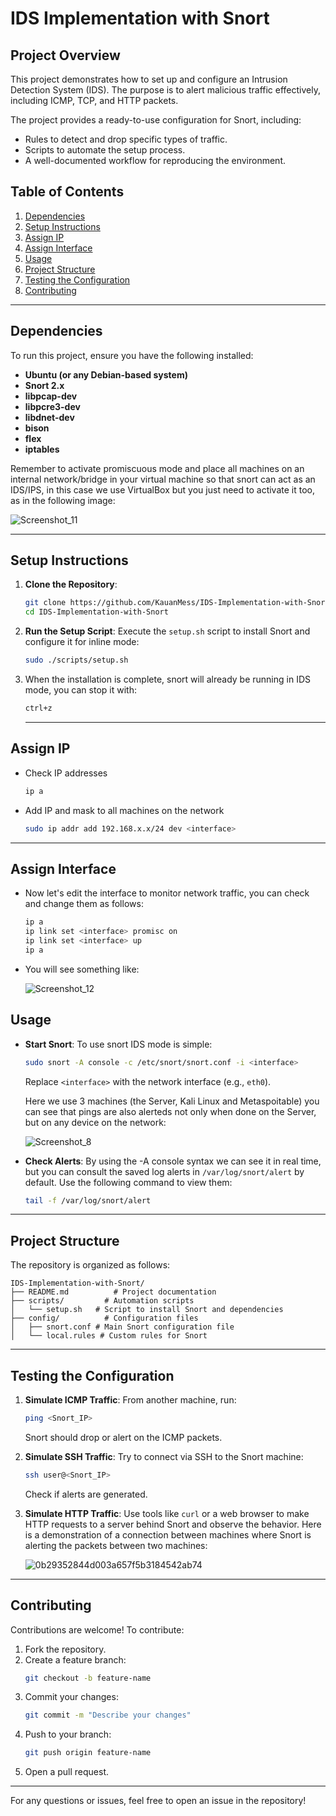 # IDS Implementation with Snort

## Project Overview

This project demonstrates how to set up and configure an Intrusion Detection System (IDS). The purpose is to alert malicious traffic effectively, including ICMP, TCP, and HTTP packets.

The project provides a ready-to-use configuration for Snort, including:

- Rules to detect and drop specific types of traffic.
- Scripts to automate the setup process.
- A well-documented workflow for reproducing the environment.

## Table of Contents

1. [Dependencies](#dependencies)
2. [Setup Instructions](#setup-instructions)
3. [Assign IP](#assign-ip)
4. [Assign Interface](#assign-interface)
5. [Usage](#usage)
6. [Project Structure](#project-structure)
7. [Testing the Configuration](#testing-the-configuration)
8. [Contributing](#contributing)

---

## Dependencies

To run this project, ensure you have the following installed:

- **Ubuntu (or any Debian-based system)**
- **Snort 2.x**
- **libpcap-dev**
- **libpcre3-dev**
- **libdnet-dev**
- **bison**
- **flex**
- **iptables**

Remember to activate promiscuous mode and place all machines on an internal network/bridge in your virtual machine so that snort can act as an IDS/IPS, in this case we use VirtualBox but you just need to activate it too, as in the following image:

![Screenshot_11](https://github.com/user-attachments/assets/4d677551-db38-4cde-9de3-389098a982e4)

---

## Setup Instructions

1. **Clone the Repository**:

   ```bash
   git clone https://github.com/KauanMess/IDS-Implementation-with-Snort.git
   cd IDS-Implementation-with-Snort
   ```

2. **Run the Setup Script**: Execute the `setup.sh` script to install Snort and configure it for inline mode:

   ```bash
   sudo ./scripts/setup.sh
   ```

3. When the installation is complete, snort will already be running in IDS mode, you can stop it with:
   ```bash
   ctrl+z
   ```
   ---
   
## Assign IP

- Check IP addresses
  ```bash
  ip a
  ```
- Add IP and mask to all machines on the network
  ```bash
  sudo ip addr add 192.168.x.x/24 dev <interface>
  ```
  
---
## Assign Interface

- Now let's edit the interface to monitor network traffic, you can check and change them as follows:
   ```bash
   ip a
   ip link set <interface> promisc on
   ip link set <interface> up
   ip a
   ```
- You will see something like:
  
  ![Screenshot_12](https://github.com/user-attachments/assets/90bce3a3-ee6c-4b96-91a0-73341f021929)


## Usage

- **Start Snort**:
  To use snort IDS mode is simple:
  ```bash
  sudo snort -A console -c /etc/snort/snort.conf -i <interface>
  ```

  Replace `<interface>` with the network interface (e.g., `eth0`).

  Here we use 3 machines (the Server, Kali Linux and Metaspoitable) you can see that pings are also alerteds not only when done on the Server, but on any device on the network:

  ![Screenshot_8](https://github.com/user-attachments/assets/d609113b-1918-468f-b79a-141bda57613c)

  
- **Check Alerts**: By using the -A console syntax we can see it in real time, but you can consult the saved log alerts in `/var/log/snort/alert` by default. Use the following command to view them:

  ```bash
  tail -f /var/log/snort/alert
  ```

---

## Project Structure

The repository is organized as follows:

   ```
   IDS-Implementation-with-Snort/
   ├── README.md          # Project documentation
   ├── scripts/         # Automation scripts
   │   └── setup.sh   # Script to install Snort and dependencies
   ├── config/          # Configuration files
   │   ├── snort.conf # Main Snort configuration file
   │   └── local.rules # Custom rules for Snort
   ```

   ---

## Testing the Configuration

1. **Simulate ICMP Traffic**: From another machine, run:

   ```bash
   ping <Snort_IP>
   ```

   Snort should drop or alert on the ICMP packets.

2. **Simulate SSH Traffic**: Try to connect via SSH to the Snort machine:

   ```bash
   ssh user@<Snort_IP>
   ```

   Check if alerts are generated.
3. **Simulate HTTP Traffic**: Use tools like `curl` or a web browser to make HTTP requests to a server behind Snort and observe the behavior.
   Here is a demonstration of a connection between machines where Snort is alerting the packets between two machines:
   
   ![0b29352844d003a657f5b3184542ab74](https://github.com/user-attachments/assets/64d0a4af-a7c0-4cdf-a6a3-42d1516648d9)

---

## Contributing

Contributions are welcome! To contribute:

1. Fork the repository.
2. Create a feature branch:
   ```bash
   git checkout -b feature-name
   ```
3. Commit your changes:
   ```bash
   git commit -m "Describe your changes"
   ```
4. Push to your branch:
   ```bash
   git push origin feature-name
   ```
5. Open a pull request.

---
For any questions or issues, feel free to open an issue in the repository!
